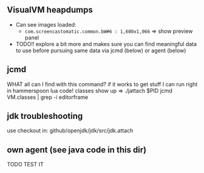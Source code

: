 ## VisualVM heapdumps

- Can see images loaded: 
    - `com.screencastomatic.common.bW#6 : 1,600x1,066` => show preview panel
- TODO!! explore a bit more and makes sure you can find meaningful data to use before pursuing same data via jcmd (below) or agent (below)

## jcmd

WHAT all can I find with this command? if it works to get stuff I can run right in hammerspoon lua code!
  classes show up => 
    ./jattach $PID jcmd VM.classes | grep -i editorframe

## jdk troubleshooting

use checkout in: github/openjdk/jdk/src/jdk.attach

## own agent (see java code in this dir)

TODO TEST IT

